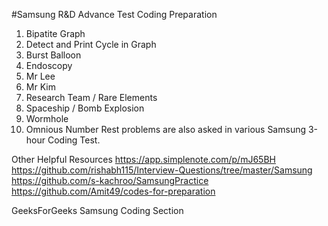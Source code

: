 #Samsung R&D Advance Test Coding Preparation
   1. Bipatite Graph
   2. Detect and Print Cycle in Graph
   3. Burst Balloon
   4. Endoscopy
   5. Mr Lee
   6. Mr Kim
   7. Research Team / Rare Elements
   8. Spaceship / Bomb Explosion
   9.  Wormhole
   10. Omnious Number
Rest problems are also asked in various Samsung 3-hour Coding Test.

Other Helpful Resources
https://app.simplenote.com/p/mJ65BH
https://github.com/rishabh115/Interview-Questions/tree/master/Samsung
https://github.com/s-kachroo/SamsungPractice
https://github.com/Amit49/codes-for-preparation

GeeksForGeeks Samsung Coding Section